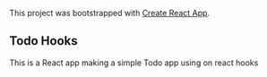 This project was bootstrapped with [Create React App](https://github.com/facebook/create-react-app).

## Todo Hooks
This is a React app making a simple Todo app using on react hooks
